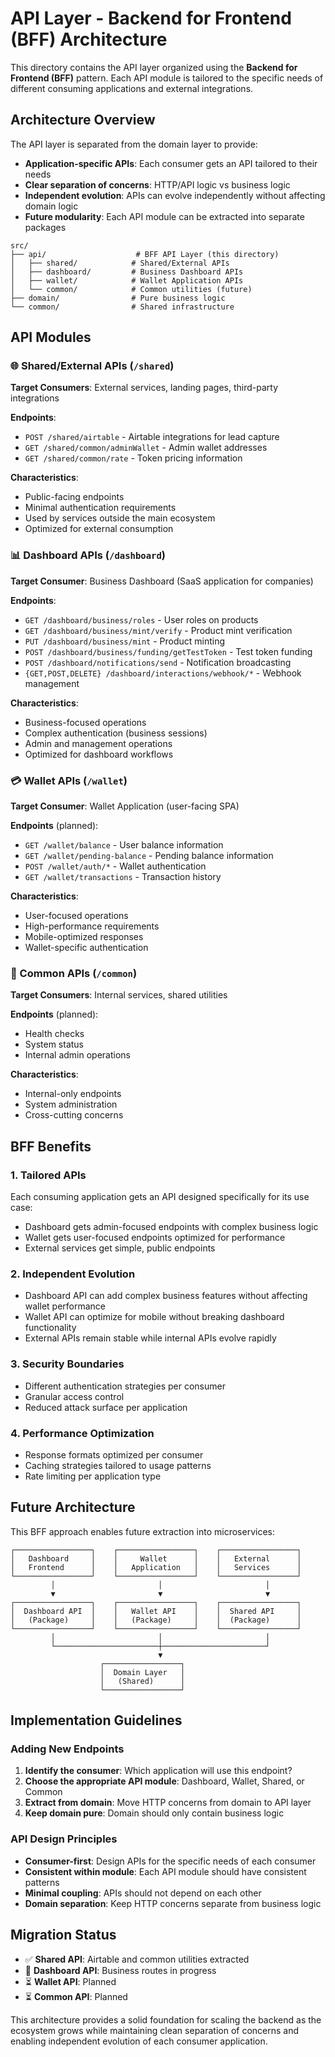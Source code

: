 # API Layer - Backend for Frontend (BFF) Architecture

This directory contains the API layer organized using the **Backend for Frontend (BFF)** pattern. Each API module is tailored to the specific needs of different consuming applications and external integrations.

## Architecture Overview

The API layer is separated from the domain layer to provide:
- **Application-specific APIs**: Each consumer gets an API tailored to their needs
- **Clear separation of concerns**: HTTP/API logic vs business logic
- **Independent evolution**: APIs can evolve independently without affecting domain logic
- **Future modularity**: Each API module can be extracted into separate packages

```
src/
├── api/                    # BFF API Layer (this directory)
│   ├── shared/            # Shared/External APIs
│   ├── dashboard/         # Business Dashboard APIs
│   ├── wallet/            # Wallet Application APIs
│   └── common/            # Common utilities (future)
├── domain/                # Pure business logic
└── common/                # Shared infrastructure
```

## API Modules

### 🌐 Shared/External APIs (`/shared`)
**Target Consumers**: External services, landing pages, third-party integrations

**Endpoints**:
- `POST /shared/airtable` - Airtable integrations for lead capture
- `GET /shared/common/adminWallet` - Admin wallet addresses
- `GET /shared/common/rate` - Token pricing information

**Characteristics**:
- Public-facing endpoints
- Minimal authentication requirements
- Used by services outside the main ecosystem
- Optimized for external consumption

### 📊 Dashboard APIs (`/dashboard`)
**Target Consumer**: Business Dashboard (SaaS application for companies)

**Endpoints**:
- `GET /dashboard/business/roles` - User roles on products
- `GET /dashboard/business/mint/verify` - Product mint verification
- `PUT /dashboard/business/mint` - Product minting
- `POST /dashboard/business/funding/getTestToken` - Test token funding
- `POST /dashboard/notifications/send` - Notification broadcasting
- `{GET,POST,DELETE} /dashboard/interactions/webhook/*` - Webhook management

**Characteristics**:
- Business-focused operations
- Complex authentication (business sessions)
- Admin and management operations
- Optimized for dashboard workflows

### 💳 Wallet APIs (`/wallet`)
**Target Consumer**: Wallet Application (user-facing SPA)

**Endpoints** (planned):
- `GET /wallet/balance` - User balance information
- `GET /wallet/pending-balance` - Pending balance information
- `POST /wallet/auth/*` - Wallet authentication
- `GET /wallet/transactions` - Transaction history

**Characteristics**:
- User-focused operations
- High-performance requirements
- Mobile-optimized responses
- Wallet-specific authentication

### 🔧 Common APIs (`/common`)
**Target Consumers**: Internal services, shared utilities

**Endpoints** (planned):
- Health checks
- System status
- Internal admin operations

**Characteristics**:
- Internal-only endpoints
- System administration
- Cross-cutting concerns

## BFF Benefits

### 1. **Tailored APIs**
Each consuming application gets an API designed specifically for its use case:
- Dashboard gets admin-focused endpoints with complex business logic
- Wallet gets user-focused endpoints optimized for performance
- External services get simple, public endpoints

### 2. **Independent Evolution**
- Dashboard API can add complex business features without affecting wallet performance
- Wallet API can optimize for mobile without breaking dashboard functionality
- External APIs remain stable while internal APIs evolve rapidly

### 3. **Security Boundaries**
- Different authentication strategies per consumer
- Granular access control
- Reduced attack surface per application

### 4. **Performance Optimization**
- Response formats optimized per consumer
- Caching strategies tailored to usage patterns
- Rate limiting per application type

## Future Architecture

This BFF approach enables future extraction into microservices:

```
┌─────────────────┐    ┌─────────────────┐    ┌─────────────────┐
│   Dashboard     │    │     Wallet      │    │   External      │
│   Frontend      │    │   Application   │    │   Services      │
└─────────────────┘    └─────────────────┘    └─────────────────┘
         │                       │                       │
         ▼                       ▼                       ▼
┌─────────────────┐    ┌─────────────────┐    ┌─────────────────┐
│  Dashboard API  │    │   Wallet API    │    │  Shared API     │
│   (Package)     │    │   (Package)     │    │  (Package)      │
└─────────────────┘    └─────────────────┘    └─────────────────┘
         │                       │                       │
         └───────────────────────┼───────────────────────┘
                                 ▼
                    ┌─────────────────┐
                    │  Domain Layer   │
                    │   (Shared)      │
                    └─────────────────┘
```

## Implementation Guidelines

### Adding New Endpoints
1. **Identify the consumer**: Which application will use this endpoint?
2. **Choose the appropriate API module**: Dashboard, Wallet, Shared, or Common
3. **Extract from domain**: Move HTTP concerns from domain to API layer
4. **Keep domain pure**: Domain should only contain business logic

### API Design Principles
- **Consumer-first**: Design APIs for the specific needs of each consumer
- **Consistent within module**: Each API module should have consistent patterns
- **Minimal coupling**: APIs should not depend on each other
- **Domain separation**: Keep HTTP concerns separate from business logic

## Migration Status

- ✅ **Shared API**: Airtable and common utilities extracted
- 🚧 **Dashboard API**: Business routes in progress
- ⏳ **Wallet API**: Planned
- ⏳ **Common API**: Planned

This architecture provides a solid foundation for scaling the backend as the ecosystem grows while maintaining clean separation of concerns and enabling independent evolution of each consumer application. 
